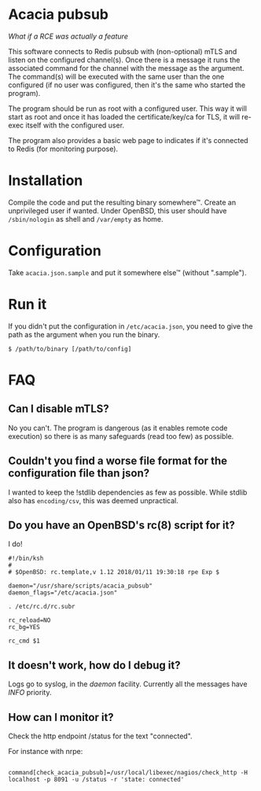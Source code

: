 # Acacia pubsub

*What if a RCE was actually a feature*

This software connects to Redis pubsub with (non-optional) mTLS and listen on
the configured channel(s). Once there is a message it runs the associated
command for the channel with the message as the argument. The command(s) will
be executed with the same user than the one configured (if no user was
configured, then it's the same who started the program).

The program should be run as root with a configured user. This way it will
start as root and once it has loaded the certificate/key/ca for TLS, it will
re-exec itself with the configured user.

The program also provides a basic web page to indicates if it's connected to
Redis (for monitoring purpose).

# Installation

Compile the code and put the resulting binary somewhere™. Create an
unprivileged user if wanted. Under OpenBSD, this user should have
`/sbin/nologin` as shell and `/var/empty` as home.

# Configuration

Take `acacia.json.sample` and put it somewhere else™ (without ".sample").

# Run it

If you didn't put the configuration in `/etc/acacia.json`, you need to give the
path as the argument when you run the binary.

~~~
$ /path/to/binary [/path/to/config]
~~~

# FAQ

## Can I disable mTLS?

No you can't. The program is dangerous (as it enables remote code execution) so
there is as many safeguards (read too few) as possible.

## Couldn't you find a worse file format for the configuration file than json?

I wanted to keep the !stdlib dependencies as few as possible. While stdlib
also has `encoding/csv`, this was deemed unpractical.

## Do you have an OpenBSD's rc(8) script for it?

I do!

~~~
#!/bin/ksh
#
# $OpenBSD: rc.template,v 1.12 2018/01/11 19:30:18 rpe Exp $

daemon="/usr/share/scripts/acacia_pubsub"
daemon_flags="/etc/acacia.json"

. /etc/rc.d/rc.subr

rc_reload=NO
rc_bg=YES

rc_cmd $1
~~~

## It doesn't work, how do I debug it?

Logs go to syslog, in the *daemon* facility. Currently all the messages have
*INFO* priority.

## How can I monitor it?

Check the http endpoint /status for the text "connected".

For instance with nrpe:

~~~

command[check_acacia_pubsub]=/usr/local/libexec/nagios/check_http -H localhost -p 8091 -u /status -r 'state: connected'
~~~


